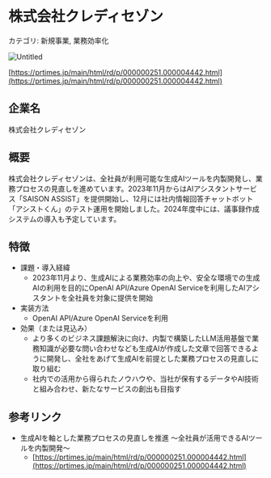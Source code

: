 # 株式会社クレディセゾン

カテゴリ: 新規事業, 業務効率化

![Untitled](%E6%A0%AA%E5%BC%8F%E4%BC%9A%E7%A4%BE%E3%82%AF%E3%83%AC%E3%83%86%E3%82%99%E3%82%A3%E3%82%BB%E3%82%BD%E3%82%99%E3%83%B3%2021806f3ea1964625982b1141c92d7334/Untitled.png)

[https://prtimes.jp/main/html/rd/p/000000251.000004442.html](https://prtimes.jp/main/html/rd/p/000000251.000004442.html)

## 企業名

株式会社クレディセゾン

## 概要

株式会社クレディセゾンは、全社員が利用可能な生成AIツールを内製開発し、業務プロセスの見直しを進めています。2023年11月からはAIアシスタントサービス「SAISON ASSIST」を提供開始し、12月には社内情報回答チャットボット「アシストくん」のテスト運用を開始しました。2024年度中には、議事録作成システムの導入も予定しています。

## 特徴

- 課題・導入経緯
    - 2023年11月より、生成AIによる業務効率の向上や、安全な環境での生成AIの利用を目的にOpenAI API/Azure OpenAI Serviceを利用したAIアシスタントを全社員を対象に提供を開始
- 実装方法
    - OpenAI API/Azure OpenAI Serviceを利用
- 効果（または見込み）
    - より多くのビジネス課題解決に向け、内製で構築したLLM活用基盤で業務知識が必要な問い合わせなども生成AIが作成した文章で回答できるように開発し、全社をあげて生成AIを前提とした業務プロセスの見直しに取り組む
    - 社内での活用から得られたノウハウや、当社が保有するデータやAI技術と組み合わせ、新たなサービスの創出も目指す

## 参考リンク

- 生成AIを軸とした業務プロセスの見直しを推進 ～全社員が活用できるAIツールを内製開発～
    - [https://prtimes.jp/main/html/rd/p/000000251.000004442.html](https://prtimes.jp/main/html/rd/p/000000251.000004442.html)